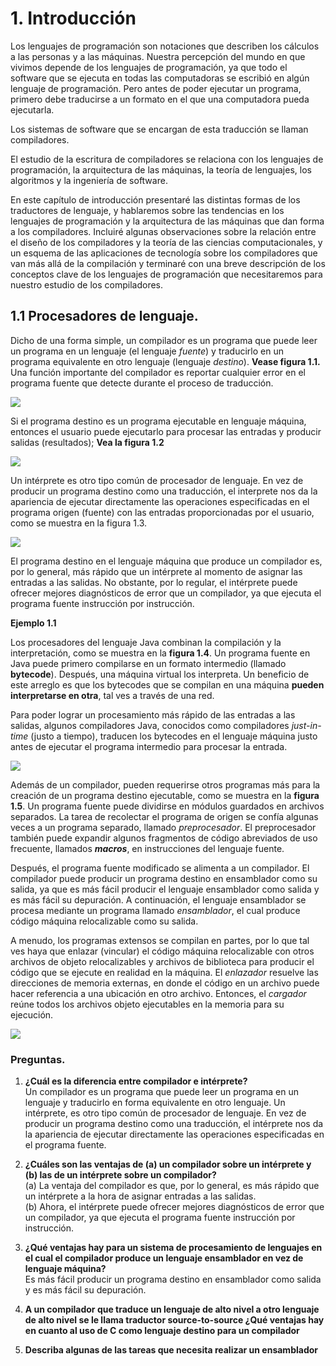 # 1. Introducción

Los lenguajes de programación son notaciones que describen los cálculos a las personas y a las máquinas. Nuestra percepción del mundo en que vivimos depende de los lenguajes de programación, ya que todo el software que se ejecuta en todas las computadoras se escribió en algún lenguaje de programación. Pero antes de poder ejecutar un programa, primero debe traducirse a un formato en el que una computadora pueda ejecutarla.   

Los sistemas de software que se encargan de esta traducción se llaman compiladores.   

El estudio de la escritura de compiladores se relaciona con los lenguajes de programación, la arquitectura de las máquinas, la teoría de lenguajes, los algoritmos y la ingeniería de software.   

En este capítulo de introducción presentaré las distintas formas de los traductores de lenguaje, y hablaremos sobre las tendencias en los lenguajes de programación y la arquitectura de las máquinas que dan forma a los compiladores. Incluiré algunas observaciones sobre la relación entre el diseño de los compiladores y la teoría de las ciencias computacionales, y un esquema de las aplicaciones de tecnología sobre los compiladores que van más allá de la compilación y terminaré con una breve descripción de los conceptos clave de los lenguajes de programación que necesitaremos para nuestro estudio de los compiladores.   

## 1.1 Procesadores de lenguaje.

Dicho de una forma simple, un compilador es un programa que puede leer un programa en un lenguaje (el lenguaje _fuente_) y traducirlo en un programa equivalente en otro lenguaje (lenguaje _destino_). **Vease figura 1.1.** Una función importante del compilador es reportar cualquier error en el programa fuente que detecte durante el proceso de traducción.

![](img1.png)   

Si el programa destino es un programa ejecutable en lenguaje máquina, entonces el usuario puede ejecutarlo para procesar las entradas y producir salidas (resultados); **Vea la figura 1.2**   

![](img2.png)   

Un intérprete es otro tipo común de procesador de lenguaje. En vez de producir un programa destino como una traducción, el interprete nos da la apariencia de ejecutar directamente las operaciones especificadas en el programa origen (fuente) con las entradas proporcionadas por el usuario, como se muestra en la figura 1.3.   

![](img3.png)   

El programa destino en el lenguaje máquina que produce un compilador es, por lo general, más rápido que un intérprete al momento de asignar las entradas a las salidas. No obstante, por lo regular, el intérprete puede ofrecer mejores diagnósticos de error que un compilador, ya que ejecuta el programa fuente instrucción por instrucción.   

**Ejemplo 1.1**   

Los procesadores del lenguaje Java combinan la compilación y la interpretación, como se muestra en la **figura 1.4**. Un programa fuente en Java puede primero compilarse en un formato intermedio (llamado **bytecode**). Después, una máquina virtual los interpreta. Un beneficio de este arreglo es que los bytecodes que se compilan en una máquina **pueden interpretarse en otra**, tal ves a través de una red.   

Para poder lograr un procesamiento más rápido de las entradas a las salidas, algunos compiladores Java, conocidos como compiladores _just-in-time_ (justo a tiempo), traducen los bytecodes en el lenguaje máquina justo antes de ejecutar el programa intermedio para procesar la entrada.   

![](img4.png)   

Además de un compilador, pueden requerirse otros programas más para la creación de un programa destino ejecutable, como se muestra en la **figura 1.5**. Un programa fuente puede dividirse en módulos guardados en archivos separados. La tarea de recolectar el programa de origen se confía algunas veces a un programa separado, llamado _preprocesador_. El preprocesador también puede expandir algunos fragmentos de código abreviados de uso frecuente, llamados **_macros_**, en instrucciones del lenguaje fuente.   

Después, el programa fuente modificado se alimenta a un compilador. El compilador puede producir un programa destino en ensamblador como su salida, ya que es más fácil producir el lenguaje ensamblador como salida y es más fácil su depuración. A continuación, el lenguaje ensamblador se procesa mediante un programa llamado _ensamblador_, el cual produce código máquina relocalizable como su salida.

A menudo, los programas extensos se compilan en partes, por lo que tal ves haya que enlazar (vincular) el código máquina relocalizable con otros archivos de objeto relocalizables y archivos de biblioteca para producir el código que se ejecute en realidad en la máquina. El _enlazador_ resuelve las direcciones de memoria externas, en donde el código en un archivo puede hacer referencia a una ubicación en otro archivo. Entonces, el _cargador_ reúne todos los archivos objeto ejecutables en la memoria para su ejecución.   

![](img5.png)   

### Preguntas.

1. **¿Cuál es la diferencia entre compilador e intérprete?**   
Un compilador es un programa que puede leer un programa en un lenguaje y traducirlo en forma equivalente en otro lenguaje. Un intérprete, es otro tipo común de procesador de lenguaje. En vez de producir un programa destino como una traducción, el intérprete nos da la apariencia de ejecutar directamente las operaciones especificadas en el programa fuente.   

2. **¿Cuáles son las ventajas de (a) un compilador sobre un intérprete y (b) las de un intérprete sobre un compilador?**   
(a) La ventaja del compilador es que, por lo general, es más rápido que un intérprete a la hora de asignar entradas a las salidas.   
(b) Ahora, el intérprete puede ofrecer mejores diagnósticos de error que un compilador, ya que ejecuta el programa fuente instrucción por instrucción.   

3. **¿Qué ventajas hay para un sistema de procesamiento de lenguajes en el cual el compilador produce un lenguaje ensamblador en vez de lenguaje máquina?**   
Es más fácil producir un programa destino en ensamblador como salida y es más fácil su depuración.   

4. **A un compilador que traduce un lenguaje de alto nivel a otro lenguaje de alto nivel se le llama traductor source-to-source ¿Qué ventajas hay en cuanto al uso de C como lenguaje destino para un compilador**   


5. **Describa algunas de las tareas que necesita realizar un ensamblador**   
